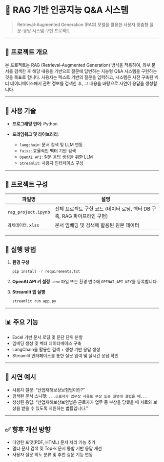 # 🧠 RAG 기반 인공지능 Q\&A 시스템

> Retrieval-Augmented Generation (RAG) 모델을 활용한 사용자 맞춤형 질문-응답 시스템 구현 프로젝트

---

## 📌 프로젝트 개요

본 프로젝트는 RAG (Retrieval-Augmented Generation) 방식을 적용하여, 외부 문서를 검색한 후 해당 내용을 기반으로 질문에 답변하는 지능형 Q\&A 시스템을 구현하는 것을 목표로 합니다. 사용자는 텍스트 기반의 질문을 입력하고, 시스템은 사전 구축된 벡터 데이터베이스에서 관련 정보를 검색한 후, 그 내용을 바탕으로 자연어 응답을 생성합니다.

---

## 🔧 사용 기술

* **프로그래밍 언어**: Python
* **프레임워크 및 라이브러리**:

  * `langchain`: 문서 검색 및 LLM 연동
  * `faiss`: 효율적인 벡터 기반 검색
  * `OpenAI API`: 질문 응답 생성을 위한 LLM
  * `Streamlit`: 사용자 인터페이스 구성

---

## 📂 프로젝트 구성

| 파일명                             | 설명                                             |
| ------------------------------- | ---------------------------------------------- |
| `rag_project.ipynb` | 전체 프로젝트 구현 코드 (데이터 로딩, 벡터 DB 구축, RAG 파이프라인 구현) |
| `과제데이터.xlsx`                    | 문서 임베딩 및 검색에 활용된 원본 데이터                        |

---

## 🚀 실행 방법

1. **환경 구성**

   ```bash
   pip install -r requirements.txt
   ```

2. **OpenAI API 키 설정**
   `.env` 파일 또는 환경 변수에 `OPENAI_API_KEY`를 등록합니다.

3. **Streamlit 앱 실행**

   ```bash
   streamlit run app.py
   ```

---

## 📊 주요 기능

* Excel 기반 문서 로딩 및 문단 단위 분할
* 임베딩 생성 및 벡터 데이터베이스 구축
* LangChain을 활용한 검색 + 생성 기반 응답 생성
* Streamlit 인터페이스를 통한 질문 입력 및 실시간 응답 확인

---

## 📌 시연 예시

* 사용자 질문: “산업재해보상보험법이란?”
* 검색된 문서 스니펫: `...근로자가 업무상 사유로 부상 또는 질병에 걸렸을 때...`
* 생성된 응답: “산업재해보상보험법은 근로자가 업무 중 부상을 당했을 때 치료와 보상을 받을 수 있도록 지원하는 법률입니다.”

---

## ✅ 향후 개선 방향

* 다양한 포맷(PDF, HTML) 문서 처리 기능 추가
* 멀티 문서 검색 및 Top-k 문서 통합 기반 응답 개선
* 사용자 질문 의도 분류 및 추천 질문 기능 연동
